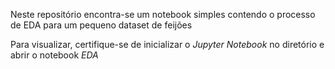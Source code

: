 Neste repositório encontra-se um notebook simples contendo o processo de EDA para um pequeno dataset de feijões

Para visualizar, certifique-se de inicializar o *Jupyter Notebook* no diretório e abrir o notebook *EDA*
